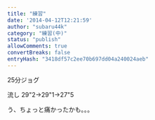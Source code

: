 ```yaml
---
title: "練習"
date: '2014-04-12T12:21:59'
author: "subaru44k"
category: "練習(中)"
status: "publish"
allowComments: true
convertBreaks: false
entryHash: "3418df57c2ee70b697dd04a240024aeb"
---
```

25分ジョグ

流し
29"2→29"1→27"5

う、ちょっと痛かったかも。。。
